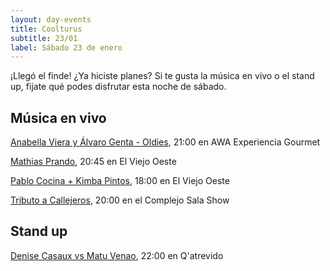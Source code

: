 ```yaml
---
layout: day-events
title: Coolturus
subtitle: 23/01
label: Sábado 23 de enero
---
```

¡Llegó el finde! ¿Ya hiciste planes? Si te gusta la música en vivo o el stand up, fijate qué podes disfrutar esta noche de sábado.

## Música en vivo

[Anabella Viera y Álvaro Genta - Oldies](https://instagram.com/awacpm?igshid=bnxbe5z1ehi0), 21:00 en AWA Experiencia Gourmet

[Mathias Prando](https://instagram.com/viejooeste.prado?igshid=11rsgnlou42g5), 20:45 en El Viejo Oeste

[Pablo Cocina + Kimba Pintos](https://instagram.com/viejooeste.prado?igshid=11rsgnlou42g5), 18:00 en El Viejo Oeste

[Tributo a Callejeros](https://instagram.com/csalashow?igshid=1a5lxhedu19cl), 20:00 en el Complejo Sala Show

## Stand up

[Denise Casaux vs Matu Venao](https://instagram.com/qatrevido?igshid=8bj6dzn4g7aj), 22:00 en Q'atrevido